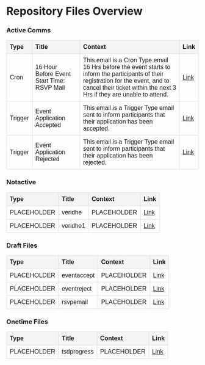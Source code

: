 # Repository Files Overview

<h3>Active Comms</h3>
<table style="width: 100%; border-collapse: collapse; font-family: Arial, sans-serif;">
  <thead>
    <tr>
      <th style="background-color: #f4f4f4; text-align: left; padding: 8px; border: 1px solid #ddd;">Type</th>
      <th style="background-color: #f4f4f4; text-align: left; padding: 8px; border: 1px solid #ddd;">Title</th>
      <th style="background-color: #f4f4f4; text-align: left; padding: 8px; border: 1px solid #ddd;">Context</th>
      <th style="background-color: #f4f4f4; text-align: left; padding: 8px; border: 1px solid #ddd;">Link</th>
    </tr>
  </thead>
  <tbody>
    <tr>
      <td style="padding: 8px; border: 1px solid #ddd;">Cron</td>
      <td style="padding: 8px; border: 1px solid #ddd;">16 Hour Before Event Start Time: RSVP Mail</td>
      <td style="padding: 8px; border: 1px solid #ddd;">This email is a Cron Type email 16 Hrs before the event starts to inform the participants of their registration for the event, and to cancel their ticket within the next 3 Hrs if they are unable to attend.</td>
      <td style="padding: 8px; border: 1px solid #ddd;"><a href="https://github.com/alitaantony/EmailTempsComms/tree/main/active/16HReventrsvp.html">Link</a></td>
    </tr>
    <tr>
      <td style="padding: 8px; border: 1px solid #ddd;">Trigger</td>
      <td style="padding: 8px; border: 1px solid #ddd;">Event Application Accepted</td>
      <td style="padding: 8px; border: 1px solid #ddd;">This email is a Trigger Type email sent to inform participants that their application has been accepted.</td>
      <td style="padding: 8px; border: 1px solid #ddd;"><a href="https://github.com/alitaantony/EmailTempsComms/tree/main/active/eventaccepted.html">Link</a></td>
    </tr>
    <tr>
      <td style="padding: 8px; border: 1px solid #ddd;">Trigger</td>
      <td style="padding: 8px; border: 1px solid #ddd;">Event Application Rejected</td>
      <td style="padding: 8px; border: 1px solid #ddd;">This email is a Trigger Type email sent to inform participants that their application has been rejected.</td>
      <td style="padding: 8px; border: 1px solid #ddd;"><a href="https://github.com/alitaantony/EmailTempsComms/tree/main/active/eventrejected.html">Link</a></td>
    </tr>
  </tbody>
</table>

<h3>Notactive </h3>
<table style="width: 100%; border-collapse: collapse; font-family: Arial, sans-serif;">
  <thead>
    <tr>
      <th style="background-color: #f4f4f4; text-align: left; padding: 8px; border: 1px solid #ddd;">Type</th>
      <th style="background-color: #f4f4f4; text-align: left; padding: 8px; border: 1px solid #ddd;">Title</th>
      <th style="background-color: #f4f4f4; text-align: left; padding: 8px; border: 1px solid #ddd;">Context</th>
      <th style="background-color: #f4f4f4; text-align: left; padding: 8px; border: 1px solid #ddd;">Link</th>
    </tr>
  </thead>
  <tbody>
    <tr>
      <td style="padding: 8px; border: 1px solid #ddd;">PLACEHOLDER</td>
      <td style="padding: 8px; border: 1px solid #ddd;">veridhe</td>
      <td style="padding: 8px; border: 1px solid #ddd;">PLACEHOLDER</td>
      <td style="padding: 8px; border: 1px solid #ddd;"><a href="https://github.com/alitaantony/EmailTempsComms/tree/main/notactive/veridhe.html">Link</a></td>
    </tr>
    <tr>
      <td style="padding: 8px; border: 1px solid #ddd;">PLACEHOLDER</td>
      <td style="padding: 8px; border: 1px solid #ddd;">veridhe1</td>
      <td style="padding: 8px; border: 1px solid #ddd;">PLACEHOLDER</td>
      <td style="padding: 8px; border: 1px solid #ddd;"><a href="https://github.com/alitaantony/EmailTempsComms/tree/main/notactive/veridhe1.html">Link</a></td>
    </tr>
  </tbody>
</table>

<h3>Draft Files</h3>
<table style="width: 100%; border-collapse: collapse; font-family: Arial, sans-serif;">
  <thead>
    <tr>
      <th style="background-color: #f4f4f4; text-align: left; padding: 8px; border: 1px solid #ddd;">Type</th>
      <th style="background-color: #f4f4f4; text-align: left; padding: 8px; border: 1px solid #ddd;">Title</th>
      <th style="background-color: #f4f4f4; text-align: left; padding: 8px; border: 1px solid #ddd;">Context</th>
      <th style="background-color: #f4f4f4; text-align: left; padding: 8px; border: 1px solid #ddd;">Link</th>
    </tr>
  </thead>
  <tbody>
    <tr>
      <td style="padding: 8px; border: 1px solid #ddd;">PLACEHOLDER</td>
      <td style="padding: 8px; border: 1px solid #ddd;">eventaccept</td>
      <td style="padding: 8px; border: 1px solid #ddd;">PLACEHOLDER</td>
      <td style="padding: 8px; border: 1px solid #ddd;"><a href="https://github.com/alitaantony/EmailTempsComms/tree/main/draft/eventaccept.html">Link</a></td>
    </tr>
    <tr>
      <td style="padding: 8px; border: 1px solid #ddd;">PLACEHOLDER</td>
      <td style="padding: 8px; border: 1px solid #ddd;">eventreject</td>
      <td style="padding: 8px; border: 1px solid #ddd;">PLACEHOLDER</td>
      <td style="padding: 8px; border: 1px solid #ddd;"><a href="https://github.com/alitaantony/EmailTempsComms/tree/main/draft/eventreject.html">Link</a></td>
    </tr>
    <tr>
      <td style="padding: 8px; border: 1px solid #ddd;">PLACEHOLDER</td>
      <td style="padding: 8px; border: 1px solid #ddd;">rsvpemail</td>
      <td style="padding: 8px; border: 1px solid #ddd;">PLACEHOLDER</td>
      <td style="padding: 8px; border: 1px solid #ddd;"><a href="https://github.com/alitaantony/EmailTempsComms/tree/main/draft/rsvpemail.html">Link</a></td>
    </tr>
  </tbody>
</table>

<h3>Onetime Files</h3>
<table style="width: 100%; border-collapse: collapse; font-family: Arial, sans-serif;">
  <thead>
    <tr>
      <th style="background-color: #f4f4f4; text-align: left; padding: 8px; border: 1px solid #ddd;">Type</th>
      <th style="background-color: #f4f4f4; text-align: left; padding: 8px; border: 1px solid #ddd;">Title</th>
      <th style="background-color: #f4f4f4; text-align: left; padding: 8px; border: 1px solid #ddd;">Context</th>
      <th style="background-color: #f4f4f4; text-align: left; padding: 8px; border: 1px solid #ddd;">Link</th>
    </tr>
  </thead>
  <tbody>
    <tr>
      <td style="padding: 8px; border: 1px solid #ddd;">PLACEHOLDER</td>
      <td style="padding: 8px; border: 1px solid #ddd;">tsdprogress</td>
      <td style="padding: 8px; border: 1px solid #ddd;">PLACEHOLDER</td>
      <td style="padding: 8px; border: 1px solid #ddd;"><a href="https://github.com/alitaantony/EmailTempsComms/tree/main/onetime/tsdprogress.ts">Link</a></td>
    </tr>
  </tbody>
</table>

